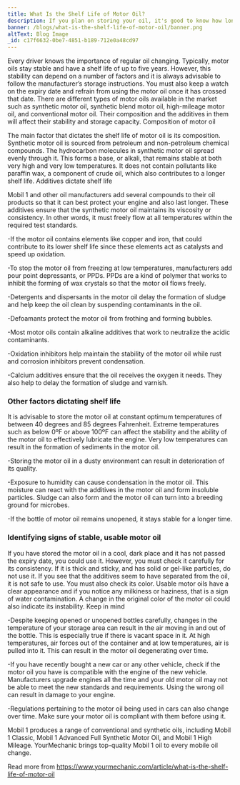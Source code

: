 ```yaml
---
title: What Is the Shelf Life of Motor Oil?
description: If you plan on storing your oil, it's good to know how long motor oil lasts. Store your motor oil in a cool, dark place to make your oil last longer.
banner: /blogs/what-is-the-shelf-life-of-motor-oil/banner.png
altText: Blog Image
_id: c17f6632-0be7-4851-b189-712e0a48cd97
---
```


Every driver knows the importance of regular oil changing. Typically, motor oils stay stable and have a shelf life of up to five years. However, this stability can depend on a number of factors and it is always advisable to follow the manufacturer’s storage instructions. You must also keep a watch on the expiry date and refrain from using the motor oil once it has crossed that date. There are different types of motor oils available in the market such as synthetic motor oil, synthetic blend motor oil, high-mileage motor oil, and conventional motor oil. Their composition and the additives in them will affect their stability and storage capacity.
Composition of motor oil

The main factor that dictates the shelf life of motor oil is its composition. Synthetic motor oil is sourced from petroleum and non-petroleum chemical compounds. The hydrocarbon molecules in synthetic motor oil spread evenly through it. This forms a base, or alkali, that remains stable at both very high and very low temperatures. It does not contain pollutants like paraffin wax, a component of crude oil, which also contributes to a longer shelf life.
Additives dictate shelf life

Mobil 1 and other oil manufacturers add several compounds to their oil products so that it can best protect your engine and also last longer. These additives ensure that the synthetic motor oil maintains its viscosity or consistency. In other words, it must freely flow at all temperatures within the required test standards.

-If the motor oil contains elements like copper and iron, that could contribute to its lower shelf life since these elements act as catalysts and speed up oxidation.

-To stop the motor oil from freezing at low temperatures, manufacturers add pour point depressants, or PPDs. PPDs are a kind of polymer that works to inhibit the forming of wax crystals so that the motor oil flows freely.

-Detergents and dispersants in the motor oil delay the formation of sludge and help keep the oil clean by suspending contaminants in the oil.

-Defoamants protect the motor oil from frothing and forming bubbles.

-Most motor oils contain alkaline additives that work to neutralize the acidic contaminants.

-Oxidation inhibitors help maintain the stability of the motor oil while rust and corrosion inhibitors prevent condensation.

-Calcium additives ensure that the oil receives the oxygen it needs. They also help to delay the formation of sludge and varnish.

### Other factors dictating shelf life

It is advisable to store the motor oil at constant optimum temperatures of between 40 degrees and 85 degrees Fahrenheit. Extreme temperatures such as below 0ºF or above 100ºF can affect the stability and the ability of the motor oil to effectively lubricate the engine. Very low temperatures can result in the formation of sediments in the motor oil.

-Storing the motor oil in a dusty environment can result in deterioration of its quality.

-Exposure to humidity can cause condensation in the motor oil. This moisture can react with the additives in the motor oil and form insoluble particles. Sludge can also form and the motor oil can turn into a breeding ground for microbes.

-If the bottle of motor oil remains unopened, it stays stable for a longer time.

### Identifying signs of stable, usable motor oil

If you have stored the motor oil in a cool, dark place and it has not passed the expiry date, you could use it. However, you must check it carefully for its consistency. If it is thick and sticky, and has solid or gel-like particles, do not use it. If you see that the additives seem to have separated from the oil, it is not safe to use. You must also check its color. Usable motor oils have a clear appearance and if you notice any milkiness or haziness, that is a sign of water contamination. A change in the original color of the motor oil could also indicate its instability.
Keep in mind

-Despite keeping opened or unopened bottles carefully, changes in the temperature of your storage area can result in the air moving in and out of the bottle. This is especially true if there is vacant space in it. At high temperatures, air forces out of the container and at low temperatures, air is pulled into it. This can result in the motor oil degenerating over time.

-If you have recently bought a new car or any other vehicle, check if the motor oil you have is compatible with the engine of the new vehicle. Manufacturers upgrade engines all the time and your old motor oil may not be able to meet the new standards and requirements. Using the wrong oil can result in damage to your engine.

-Regulations pertaining to the motor oil being used in cars can also change over time. Make sure your motor oil is compliant with them before using it.

Mobil 1 produces a range of conventional and synthetic oils, including Mobil 1 Classic, Mobil 1 Advanced Full Synthetic Motor Oil, and Mobil 1 High Mileage. YourMechanic brings top-quality Mobil 1 oil to every mobile oil change.

Read more from https://www.yourmechanic.com/article/what-is-the-shelf-life-of-motor-oil
